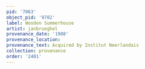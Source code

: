 ```yaml
---
pid: '7063'
object_pid: '9782'
label: Wooden Summerhouse
artist: janbrueghel
provenance_date: '1908'
provenance_location:
provenance_text: Acquired by Institut Neerlandais
collection: provenance
order: '2401'
---
```

